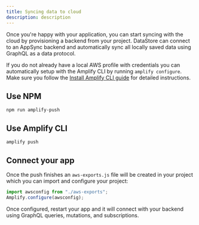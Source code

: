 ```yaml
---
title: Syncing data to cloud
description: description
---
```


Once you're happy with your application, you can start syncing with the cloud by provisioning a backend from your project. DataStore can connect to an AppSync backend and automatically sync all locally saved data using GraphQL as a data protocol.

<amplify-callout>

If you do not already have a local AWS profile with credentials you can automatically setup with the Amplify CLI by running `amplify configure`. Make sure you follow the [Install Amplify CLI guide](~/cli/start/install.md) for detailed instructions. 

</amplify-callout>

## Use NPM

```
npm run amplify-push
```

## Use Amplify CLI

```
amplify push
```

## Connect your app

Once the push finishes an `aws-exports.js` file will be created in your project which you can import and configure your project:

```js
import awsconfig from "./aws-exports";
Amplify.configure(awsconfig);
```

Once configured, restart your app and it will connect with your backend using GraphQL queries, mutations, and subscriptions.

<inline-fragment platform="js" src="~/lib/datastore/fragments/js/sync.md"></inline-fragment>
<inline-fragment platform="ios" src="~/lib/datastore/fragments/ios/sync.md"></inline-fragment>
<inline-fragment platform="android" src="~/lib/datastore/fragments/android/sync.md"></inline-fragment>